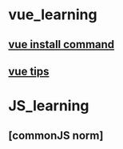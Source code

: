 # vue_learning
## [vue install command](https://github.com/xinshoulzc/vue_learning/blob/master/vue_init_command.md)
## [vue tips](./vue_tips.md)
# JS_learning
## [commonJS norm]
